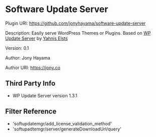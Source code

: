 # Software Update Server

Plugin URI: https://github.com/jonyhayama/software-update-server

Description: Easily serve WordPress Themes or Plugins. Based on [WP Update Server](https://github.com/YahnisElsts/wp-update-server) by [Yahnis Elsts](https://github.com/YahnisElsts/)

Version: 0.1

Author: Jony Hayama

Author URI: https://jony.co

## Third Party Info
- WP Update Server version 1.3.1

## Filter Reference
- 'softupdatemgr/add_license_validation_method'
- 'softupadtemgr/server/generateDownloadUrl/query'